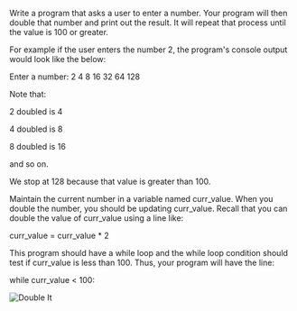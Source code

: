 Write a program that asks a user to enter a number. Your program will then double that number and print out the result. It will repeat that process until the value is 100 or greater.



For example if the user enters the number 2, the program's console output would look like the below:

Enter a number: 2
4
8
16
32
64
128



Note that: 

2 doubled is 4

4 doubled is 8

8 doubled is 16

and so on.

We stop at 128 because that value is greater than 100.



Maintain the current number in a variable named curr_value. When you double the number, you should be updating curr_value. Recall that you can double the value of curr_value using a line like:

curr_value = curr_value * 2



This program should have a while loop and the while loop condition should test if curr_value is less than 100. Thus, your program will have the line:

while curr_value < 100:

![Double It](challenge_01_Double_It.png)